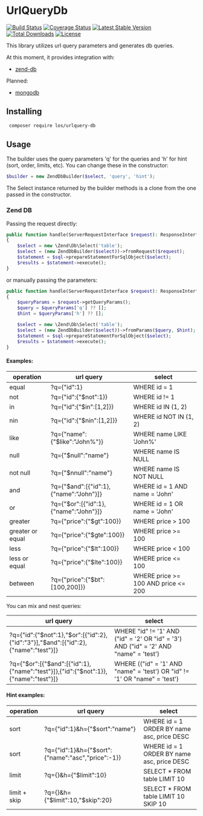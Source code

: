 # UrlQueryDb

[![Build Status](https://travis-ci.org/Lansoweb/urlquery-db.svg?branch=master)](https://travis-ci.org/Lansoweb/urlquery-db)
[![Coverage Status](https://coveralls.io/repos/github/Lansoweb/urlquery-db/badge.svg?branch=master)](https://coveralls.io/github/Lansoweb/urlquery-db?branch=master)
[![Latest Stable Version](https://poser.pugx.org/los/urlquery-db/v/stable)](https://packagist.org/packages/los/urlquery-db)
[![Total Downloads](https://poser.pugx.org/los/urlquery-db/downloads)](https://packagist.org/packages/los/urlquery-db)
[![License](https://poser.pugx.org/los/urlquery-db/license)](https://packagist.org/packages/los/urlquery-db)

This library utilizes url query parameters and generates db queries.

At this moment, it provides integration with:

- [zend-db](https://github.com/zendframework/zend-db/)

Planned:

- [mongodb](https://docs.mongodb.com/php-library/current/)


## Installing

```sh
 composer require los/urlquery-db
```

## Usage

The builder uses the query parameters 'q' for the queries and 'h' for hint (sort, order, limits, etc).
You can change these in the constructor:
```php
$builder = new ZendDbBuilder($select, 'query', 'hint');
```

The Select instance returned by the builder methods is a clone from the one passed in the constructor.

### Zend DB

Passing the request directly:

```php
public function handle(ServerRequestInterface $request): ResponseInterface
{
    $select = new \Zend\Db\Select('table');
    $select = (new ZendDbBuilder($select))->fromRequest($request);
    $statement = $sql->prepareStatementForSqlObject($select);
    $results = $statement->execute();
}
```

or manually passing the parameters:
```php
public function handle(ServerRequestInterface $request): ResponseInterface
{
    $queryParams = $request->getQueryParams();
    $query = $queryParams['q'] ?? [];
    $hint = $queryParams['h'] ?? [];

    $select = new \Zend\Db\Select('table');
    $select = (new ZendDbBuilder($select))->fromParams($query, $hint);
    $statement = $sql->prepareStatementForSqlObject($select);
    $results = $statement->execute();
}
```

#### Examples:

| operation | url query | select |
|-----------|-----------|--------|
| equal | ?q={"id":1} | WHERE id = 1 |
| not | ?q={"id":{"$not":1}} | WHERE id != 1 |
| in | ?q={"id":{"$in":[1,2]}} | WHERE id IN (1, 2) |
| nin | ?q={"id":{"$nin":[1,2]}} | WHERE id NOT IN (1, 2) |
| like | ?q={"name":{"$like":"John%"}} | WHERE name LIKE 'John%' |
| null | ?q={"$null":"name"} | WHERE name IS NULL |
| not null | ?q={"$nnull":"name"} | WHERE name IS NOT NULL |
| and | ?q={"$and":[{"id":1},{"name":"John"}]} | WHERE id = 1 AND name = 'John' |
| or | ?q={"$or":[{"id":1},{"name":"John"}]} | WHERE id = 1 OR name = 'John' |
| greater | ?q={"price":{"$gt":100}} | WHERE price > 100 |
| greater or equal | ?q={"price":{"$gte":100}} | WHERE price >= 100 |
| less | ?q={"price":{"$lt":100}} | WHERE price < 100 |
| less or equal | ?q={"price":{"$lte":100}} | WHERE price <= 100 |
| between | ?q={"price":{"$bt":[100,200]}} | WHERE price >= 100 AND price <= 200 |

You can mix and nest queries:

| url query | select |
|-----------|-----------|
| ?q={"id":{"$not":1},"$or":[{"id":2},{"id":"3"}],"$and":[{"id":2},{"name":"test"}]} | WHERE "id" != '1' AND ("id" = '2' OR "id" = '3') AND ("id" = '2' AND "name" = 'test') |
| ?q={"$or":[{"$and":[{"id":1},{"name":"test"}]},{"id":{"$not":1}},{"name":"test"}]} | WHERE (("id" = '1' AND "name" = 'test') OR "id" != '1' OR "name" = 'test') |

#### Hint examples:

| operation | url query | select |
|-----------|-----------|--------|
| sort | ?q={"id":1}&h={"$sort":"name"} | WHERE id = 1 ORDER BY name asc, price DESC |
| sort | ?q={"id":1}&h={"$sort":{"name":"asc","price":-1}} | WHERE id = 1 ORDER BY name asc, price DESC |
| limit | ?q={}&h={"$limit":10} | SELECT * FROM table LIMIT 10 |
| limit + skip | ?q={}&h={"$limit":10,"$skip":20} | SELECT * FROM table LIMIT 10 SKIP 10 |
